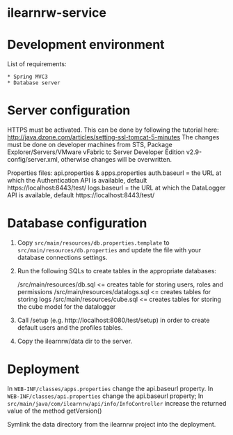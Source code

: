 ilearnrw-service
================

Development environment
=======================

List of requirements:

    * Spring MVC3
    * Database server

Server configuration
======================
HTTPS must be activated. This can be done by following the tutorial here: http://java.dzone.com/articles/setting-ssl-tomcat-5-minutes
The changes must be done on developer machines from STS, Package Explorer/Servers/VMware vFabric tc Server Developer Edition v2.9-config/server.xml, otherwise changes will be overwritten.

Properties files:
api.properties & apps.properties
auth.baseurl = the URL at which the Authentication API is available, default https://localhost:8443/test/
logs.baseurl = the URL at which the DataLogger API is available, default https://localhost:8443/test/

Database configuration
======================

1. Copy `src/main/resources/db.properties.template` to
`src/main/resources/db.properties` and update the file with your database
connections settings.


2. Run the following SQLs to create tables in the appropriate databases:

    /src/main/resources/db.sql  <= creates table for storing users, roles and permissions
    /src/main/resources/datalogs.sql <= creates tables for storing logs
	/src/main/resources/cube.sql <= creates tables for storing the cube model for the datalogger

3. Call /setup (e.g. http://localhost:8080/test/setup) in order to create default users 
   and the profiles tables.

4. Copy the ilearnrw/data dir to the server.

Deployment
==========

In `WEB-INF/classes/apps.properties` change the api.baseurl property.
In `WEB-INF/classes/api.properties` change the api.baseurl property;
In `src/main/java/com/ilearnrw/api/info/InfoController` increase the returned value of the method getVersion() 

Symlink the data directory from the ilearnrw project into the deployment.

